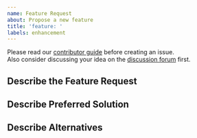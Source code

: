 ```yaml
---
name: Feature Request
about: Propose a new feature
title: 'feature: '
labels: enhancement
---
```


Please read our [contributor guide](https://github.com/Netflix/conductor/blob/main/CONTRIBUTING.md) before creating an issue.   
Also consider discussing your idea on the [discussion forum](https://github.com/Netflix/conductor/discussions) first.

## Describe the Feature Request
<!-- A clear and concise description of what the feature request is. -->

## Describe Preferred Solution
<!-- A clear and concise description of what you want to happen. -->

## Describe Alternatives
<!-- A clear and concise description of any alternative solutions or features you've considered. -->
